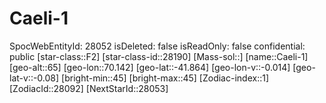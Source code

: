 ﻿---
location: [-41.864,70.142,65]
type: Station
tags:
- astro/Star

---

# Caeli-1

SpocWebEntityId: 28052
isDeleted: false
isReadOnly: false
confidential: public
[star-class::F2]
[star-class-id::28190]
[Mass-sol::]
[name::Caeli-1]
[geo-alt::65]
[geo-lon::70.142]
[geo-lat::-41.864]
[geo-lon-v::-0.014]
[geo-lat-v::-0.08]
[bright-min::45]
[bright-max::45]
[Zodiac-index::1]
[ZodiacId::28092]
[NextStarId::28053]

